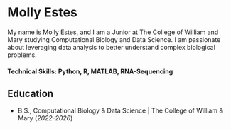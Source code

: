 # Molly Estes

My name is Molly Estes, and I am a Junior at The College of William and Mary studying Computational Biology and Data Science. I am passionate about leveraging data analysis to better understand complex biological problems.

#### Technical Skills: Python, R, MATLAB, RNA-Sequencing

## Education		        		
- B.S., Computational Biology & Data Science | The College of William & Mary (_2022-2026_)
